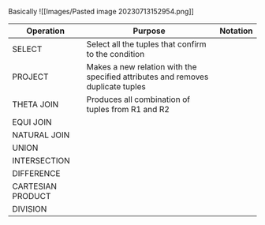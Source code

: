 Basically
![[Images/Pasted image 20230713152954.png]]

| Operation | Purpose | Notation |
|-|-|-|
| SELECT| Select all the tuples that confirm to the condition| |
|PROJECT| Makes a new relation with the specified attributes and removes duplicate tuples||
|THETA JOIN| Produces all combination of tuples from R1 and R2||
|EQUI JOIN|||
|NATURAL JOIN|||
|UNION|||
|INTERSECTION|||
|DIFFERENCE|||
|CARTESIAN PRODUCT|||
|DIVISION|||


